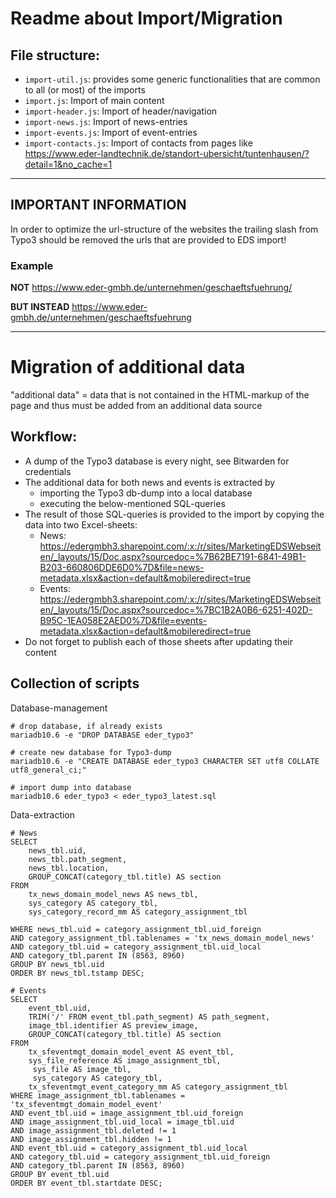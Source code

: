 # Readme about Import/Migration
## File structure:
- `import-util.js`: provides some generic functionalities that are common to all (or most) of the imports
- `import.js`: Import of main content
- `import-header.js`: Import of header/navigation
- `import-news.js`: Import of news-entries
- `import-events.js`: Import of event-entries
- `import-contacts.js`: Import of contacts from pages like https://www.eder-landtechnik.de/standort-ubersicht/tuntenhausen/?detail=1&no_cache=1

---
## IMPORTANT INFORMATION

In order to optimize the url-structure of the websites the trailing slash from Typo3 should be removed the urls that are provided to EDS import!

### Example

**NOT** https://www.eder-gmbh.de/unternehmen/geschaeftsfuehrung/

**BUT INSTEAD** https://www.eder-gmbh.de/unternehmen/geschaeftsfuehrung

---


# Migration of additional data
"additional data" = data that is not contained in the HTML-markup of the page and thus must be added from an additional data source

## Workflow:
- A dump of the Typo3 database is every night, see Bitwarden for credentials
- The additional data for both news and events is extracted by
  - importing the Typo3 db-dump into a local database
  - executing the below-mentioned SQL-queries
- The result of those SQL-queries is provided to the import by copying the data into two Excel-sheets:
    - News: https://edergmbh3.sharepoint.com/:x:/r/sites/MarketingEDSWebseiten/_layouts/15/Doc.aspx?sourcedoc=%7B62BE7191-6841-49B1-B203-660806DDE6D0%7D&file=news-metadata.xlsx&action=default&mobileredirect=true
    - Events: https://edergmbh3.sharepoint.com/:x:/r/sites/MarketingEDSWebseiten/_layouts/15/Doc.aspx?sourcedoc=%7BC1B2A0B6-6251-402D-B95C-1EA058E2AED0%7D&file=events-metadata.xlsx&action=default&mobileredirect=true
- Do not forget to publish each of those sheets after updating their content

## Collection of scripts

Database-management
```
# drop database, if already exists
mariadb10.6 -e "DROP DATABASE eder_typo3"

# create new database for Typo3-dump
mariadb10.6 -e "CREATE DATABASE eder_typo3 CHARACTER SET utf8 COLLATE utf8_general_ci;"

# import dump into database
mariadb10.6 eder_typo3 < eder_typo3_latest.sql
```

Data-extraction
```
# News
SELECT 
	news_tbl.uid, 
	news_tbl.path_segment, 
	news_tbl.location,
	GROUP_CONCAT(category_tbl.title) AS section 
FROM 
	tx_news_domain_model_news AS news_tbl,
	sys_category AS category_tbl,
	sys_category_record_mm AS category_assignment_tbl

WHERE news_tbl.uid = category_assignment_tbl.uid_foreign
AND category_assignment_tbl.tablenames = 'tx_news_domain_model_news'
AND category_tbl.uid = category_assignment_tbl.uid_local
AND category_tbl.parent IN (8563, 8960)
GROUP BY news_tbl.uid
ORDER BY news_tbl.tstamp DESC;

# Events
SELECT 
	event_tbl.uid, 
	TRIM('/' FROM event_tbl.path_segment) AS path_segment, 
	image_tbl.identifier AS preview_image,
	GROUP_CONCAT(category_tbl.title) AS section
FROM 
	tx_sfeventmgt_domain_model_event AS event_tbl,
	sys_file_reference AS image_assignment_tbl,
	 sys_file AS image_tbl,
	 sys_category AS category_tbl,
	tx_sfeventmgt_event_category_mm AS category_assignment_tbl
WHERE image_assignment_tbl.tablenames = 'tx_sfeventmgt_domain_model_event'
AND event_tbl.uid = image_assignment_tbl.uid_foreign
AND image_assignment_tbl.uid_local = image_tbl.uid
AND image_assignment_tbl.deleted != 1
AND image_assignment_tbl.hidden != 1
AND event_tbl.uid = category_assignment_tbl.uid_local
AND category_tbl.uid = category_assignment_tbl.uid_foreign
AND category_tbl.parent IN (8563, 8960)
GROUP BY event_tbl.uid
ORDER BY event_tbl.startdate DESC;

```

